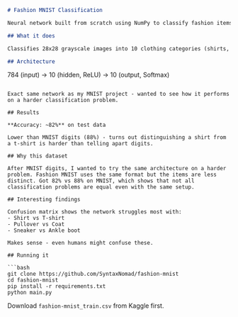 ```markdown
# Fashion MNIST Classification

Neural network built from scratch using NumPy to classify fashion items. Same architecture as my MNIST digit recognizer, just applied to clothing instead of numbers.

## What it does

Classifies 28x28 grayscale images into 10 clothing categories (shirts, pants, shoes, bags, etc.).

## Architecture

```
784 (input) -> 10 (hidden, ReLU) -> 10 (output, Softmax)
```

Exact same network as my MNIST project - wanted to see how it performs on a harder classification problem.

## Results

**Accuracy: ~82%** on test data

Lower than MNIST digits (88%) - turns out distinguishing a shirt from a t-shirt is harder than telling apart digits.

## Why this dataset

After MNIST digits, I wanted to try the same architecture on a harder problem. Fashion MNIST uses the same format but the items are less distinct. Got 82% vs 88% on MNIST, which shows that not all classification problems are equal even with the same setup.

## Interesting findings

Confusion matrix shows the network struggles most with:
- Shirt vs T-shirt
- Pullover vs Coat
- Sneaker vs Ankle boot

Makes sense - even humans might confuse these.

## Running it

```bash
git clone https://github.com/SyntaxNomad/fashion-mnist
cd fashion-mnist
pip install -r requirements.txt
python main.py
```

Download `fashion-mnist_train.csv` from Kaggle first.
